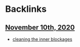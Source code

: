 
# Backlinks
## [November 10th, 2020](<November 10th, 2020.md>)
- [cleaning the inner blockages](<cleaning the inner blockages.md>)

